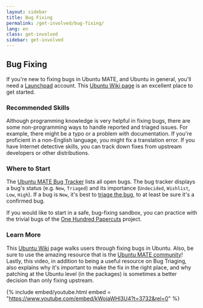 ```yaml
---
layout: sidebar
title: Bug Fixing
permalink: /get-involved/bug-fixing/
lang: en
class: get-involved
sidebar: get-involved
---
```


## Bug Fixing

If you're new to fixing bugs in Ubuntu MATE, and Ubuntu in general, you'll need
a [Launchpad](https://bugs.launchpad.net/+login) account. This 
[Ubuntu Wiki page](https://wiki.ubuntu.com/HelpingWithBugs) is an excellent
place to get started.

### Recommended Skills

Although programming knowledge is very helpful in fixing bugs, there are some
non-programming ways to handle reported and triaged issues. For example, there
might be a typo or a problem with documentation. If you're proficient in a 
non-English language, you might fix a translation error. If you have Internet
detective skills, you can track down fixes from upstream developers or other
distributions.

### Where to Start

The [Ubuntu MATE Bug Tracker](https://bugs.launchpad.net/ubuntu-mate) lists all
open bugs. The bug tracker displays a bug's status (e.g. `New`, `Triaged`) and
its importance (`Undecided`, `Wishlist`, `Low`, `High`). If a bug is `New`, it's
best to [triage the bug](/get-involved/bug-triage/), to at least be sure it's a
confirmed bug.

If you would like to start in a safe, bug-fixing sandbox, you can practice with
the trivial bugs of the [One Hundred Papercuts](https://launchpad.net/hundredpapercuts) 
project.

### Learn More

This [Ubuntu Wiki](https://wiki.ubuntu.com/Bugs/HowToFix) page walks users through fixing bugs in Ubuntu.
Also, be sure to use the amazing resource that is the [Ubuntu MATE community](https://ubuntu-mate.community/c/support/10)! 
Lastly, this video, in addition to being a useful resource on Bug
Triaging, also explains why it's important to make the fix in the right place, 
and why patching at the Ubuntu level (in the packages) is sometimes a better
decision than only fixing upstream.

{% include embed/youtube.html embed = "https://www.youtube.com/embed/kWojaWHl3U4?t=3732&rel=0" %}
